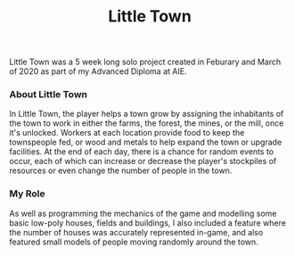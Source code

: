 ﻿---
layout: project
title: Little Town
year: 2020
genre: Simulation
roles: Design, Art, Programming
featureimage: /assets/images/projects/littletown/littletown1.jpg
animatedimage: /assets/images/projects/littletown/littletown.apng
bannerimage: /assets/images/projects/littletown/littletown1.jpg
mainvideo:
downloadlinks:
galleryimages:
  - /assets/images/projects/littletown/littletown1.jpg
  - /assets/images/projects/littletown/littletown2.jpg
  - /assets/images/projects/littletown/littletown3.jpg
---

Little Town was a 5 week long solo project created in Feburary and March of 2020 as part of my Advanced Diploma at AIE. 

### About Little Town
In Little Town, the player helps a town grow by assigning the inhabitants of the town to work in either the farms, the forest, the mines, or the mill, once it's unlocked. Workers at each location provide food to keep the townspeople fed, or wood and metals to help expand the town or upgrade facilities. At the end of each day, there is a chance for random events to occur, each of which can increase or decrease the player's stockpiles of resources or even change the number of people in the town.

### My Role
As well as programming the mechanics of the game and modelling some basic low-poly houses, fields and buildings, I also included a feature where the number of houses was accurately represented in-game, and also featured small models of people moving randomly around the town.